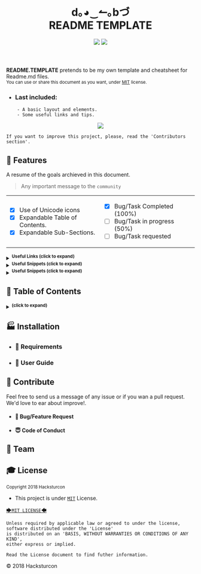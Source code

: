<!-- HEADER -->
<header>
 <h1 align="center"><strong> d｡◕‿↼｡bづ </strong><br/>README TEMPLATE</h1>
  <!-- BADGET BUTTONS -->
<p align="center">
  <img src="https://img.shields.io/badge/Status-Development-lightgray.svg?style=flat" />
  <img src="https://img.shields.io/badge/License-MIT-blue.svg?style=flat" />
 </p>
</header>
<p></p> <!-- BLANK PARAGRAPH TO FIX HTML HEADER IN GITHUB PAGES TEMPLATE -->

<!-- INTRODUCTION & LAST NEWS -->
**README.TEMPLATE** pretends to be my own template and cheatsheet for Readme.md files.  
<sup>You can use or share this document as you want, under [MIT](#MIT) license. </sup><br/>



 - ### Last included:

```
    - A basic layout and elements.
    - Some useful links and tips.
```

<p align="center">
<img src="http://via.placeholder.com/700x300?text=d.^_^.b"/>
</p>

<!-- Workaround for quote inside code -->

````Shell
If you want to improve this project, please, read the 'Contributors section'.
````

## 🏅 Features

<!-- FEATURES ARCHIEVED -->
A resume of the goals archieved in this document.

>  Any important message to the `community`



<!-- FEATURES TABLES -->
<table align="center">
<tr width="800px" style="display:table-style;">
<td width="400px" align="left" style="display:cell-style;">

- [X] Use of Unicode icons
- [X] Expandable Table of Contents.
- [X] Expandable Sub-Sections.

</td>
<td width="400px" align="left">

- [X] Bug/Task Completed (100%)  
- [ ] Bug/Task in progress (50%)  
- [ ] Bug/Task requested  

</td>
</tr>
</table>

<!---------------------------- TIPS SECTION ------------------------------------->
<!-- USEFUL LINKS AND CHEATSHEET-->

<details><summary><sup><strong> Useful Links (click to expand)</strong></sup></summary><p>

<dl>
 <dt>[Awesome Readme](https://github.com/matiassingers/awesome-readme)</dt>
 <dd>Compilation of well designed Markdown README documents and some articles of interest.</dd>
 <dt>[GitHub Markdown Help site](https://help.github.com/categories/writing-on-github/) </dt>
 <dd>White cold drink</dd>
 <dt>[GitHub PDF Markdown CheatSheet](https://guides.github.com/pdfs/markdown-cheatsheet-online.pdf)</dt>
 <dd>Little PDF with basic information and code snippets</dd>
</dl>

---

</p></details>
<!-- USEFUL HTML/MARKDOWN SNIPPETS -->

<details><summary><sup><strong>Useful Snippets (click to expand)</strong></sup></summary><p>


---

</p></details>

<!-- USEFUL TIPS -->

<details><summary><sup><strong>Useful Snippets (click to expand)</strong></sup></summary><p>
<dl>
 <dt> [Awesome Readme](https://github.com/matiassingers/awesome-readme)</dt>
 <dd>Compilation of well designed Markdown README documents and some articles of interest.</dd>
 <dt>[GitHub Markdown Help site](https://help.github.com/categories/writing-on-github/) </dt>
 <dd>White cold drink</dd>
 <dt>[GitHub PDF Markdown CheatSheet](https://guides.github.com/pdfs/markdown-cheatsheet-online.pdf)</dt>
 <dd>Little PDF with basic information and code snippets</dd>
</dl>

---

</p></details>

<!---------------------------- TIPS SECTION ------------------------------------->

<!-- TABLE OF CONTENTS -->

## 📑 Table of Contents

<details><summary><sup><strong>(click to expand)</strong></sup></summary><p>

####  Index

- [Introduction](#-introduction)
  - [Features](#-features)
  - [Table of Contents](#-table-of-contents)
- [Installation](#-installation)
  - [Requirements](#-requirements)
  - [User Guide](#-user-guide)
- [Contribute](#-contribute)
  - [Bug/Feature Request](#-bug/feature-request)
  - [Code of Conduct](#code-of-conduct)
- [Team](#️-team)
- [License](#-license)
---

</p></details>

<!-- END TABLE OF CONTENTS -->

<!-- INSTALLATION  SECTION -->

## 🏭 Installation

- ### 🛒 Requirements

<!-- USERGUIDE -->

- ### 👷 User Guide

<!-- CONTRIBUTE -->

## 💎 Contribute
Feel free to send us a message of any issue or if you wan a pull request. We'd love to ear about improve!.
  - #### 🐛 Bug/Feature Request
  - #### 😇 Code of Conduct

<!-- TEAM -->
## 🏀 Team
<!-- LICENSE -->

## 🎓 License  

<sub>Copyright 2018 Hacksturcon</sub>  
 - This project is under [`MIT`](#MIT) License.
 <p align="center">

 [🡆`MIT LICENSE`🡄](#MIT)

 </p>

```Shell
Unless required by applicable law or agreed to under the license, software distributed under the 'License'
is distributed on an 'BASIS, WITHOUT WARRANTIES OR CONDITIONS OF ANY KIND',
either express or implied.

Read the License document to find futher information.
```



<footer>
<p> © 2018 Hacksturcon </p>
</footer>
